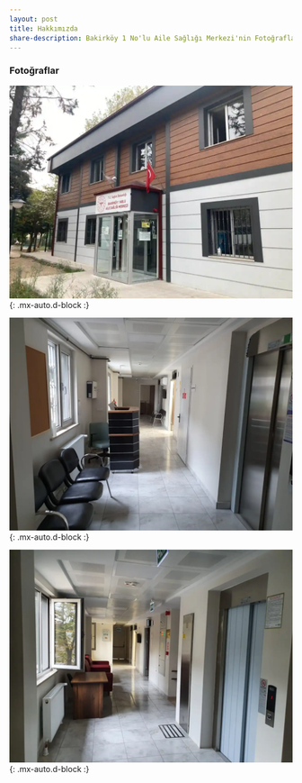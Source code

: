 ```yaml
---
layout: post
title: Hakkımızda
share-description: Bakirköy 1 No'lu Aile Sağlığı Merkezi'nin Fotoğrafları
---
```


### Fotoğraflar

![ASM1](/assets/img/asm1.webp){: .mx-auto.d-block :}

![ASM2](/assets/img/asm2.webp){: .mx-auto.d-block :}

![ASM3](/assets/img/asm3.webp){: .mx-auto.d-block :}
